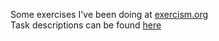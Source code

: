 Some exercises I've been doing at [exercism.org](https://exercism.org)<br/>
Task descriptions can be found [here](https://exercism.org/tracks/csharp)
